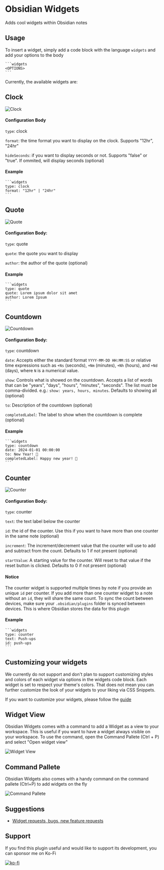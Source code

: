 # Obsidian Widgets

Adds cool widgets within Obsidian notes

## Usage

To insert a widget, simply add a code block with the language `widgets` and add your options to the body

````
```widgets
<OPTIONS>
```
````

Currently, the available widgets are:

## Clock

![Clock](public/clock.png)

#### Configuration Body

`type`: clock

`format`: the time format you want to display on the clock. Supports "12hr", "24hr"

`hideSeconds`: if you want to display seconds or not. Supports "false" or "true". If ommited, will display seconds (optional)

#### Example

````
```widgets
type: clock
format: "12hr" | "24hr"
```
````

## Quote

![Quote](public/quote.png)

#### Configuration Body:

`type`: quote

`quote`: the quote you want to display

`author`: the author of the quote (optional)

#### Example

````
```widgets
type: quote
quote: Lorem ipsum dolor sit amet
author: Lorem Ipsum
```
````

## Countdown

![Countdown](public/countdown.png)

#### Configuration Body:

`type`: countdown

`date`: Accepts either the standard format `YYYY-MM-DD HH:MM:SS` or relative time expressions such as `+Ns` (seconds), `+Nm` (minutes), `+Nh` (hours), and `+Nd` (days), where `N` is a numerical value.

`show`: Controls what is showed on the countdown. Accepts a list of words that can be "years", "days", "hours", "minutes", "seconds". The list must be comma-divided. e.g.: `show: years, hours, minutes`. Defaults to showing all (optional)

`to`: Description of the countdown (optional)

`completedLabel`: The label to show when the countdown is complete (optional)

#### Example

````
```widgets
type: countdown
date: 2024-01-01 00:00:00
to: New Year! 🎉
completedLabel: Happy new year! 🎉
```
````

## Counter

![Counter](public/counter.png)

#### Configuration Body:

`type`: counter

`text`: the text label below the counter

`id`: the id of the counter. Use this if you want to have more than one counter in the same note (optional)

`increment`: The increment/decrement value that the counter will use to add and subtract from the count. Defaults to 1 if not present (optional)

`startValue`: A starting value for the counter. Will reset to that value if the reset button is clicked. Defaults to 0 if not present (optional)

#### Notice

The counter widget is supported multiple times by note if you provide an unique `id` per counter. If you add more than one counter widget to a note without an `id`, they will share the same count. To sync the count between devices, make sure your `.obsidian/plugins` folder is synced between devices. This is where Obsidian stores the data for this plugin

#### Example

````
```widgets
type: counter
text: Push-ups
id: push-ups
```
````

## Customizing your widgets

We currently do not support and don't plan to support customizing styles and colors of each widget via options in the widgets code block. Each widget is set to respect your theme's colors. That does not mean you can further customize the look of your widgets to your liking via CSS Snippets.

If you want to customize your widgets, please follow the [guide](STYLING.md)

## Widget View

Obsidian Widgets comes with a command to add a Widget as a view to your workspace. This is useful if you want to have a widget always visible on your workspace. To use the command, open the Command Pallete (Ctrl + P) and select "Open widget view"

![Widget View](public/widget-view.png)

## Command Pallete

Obsidian Widgets also comes with a handy command on the command pallete (Ctrl+P) to add widgets on the fly

![Command Pallete](public/command-pallete.png)

## Suggestions

-   [Widget requests, bugs, new feature requests](https://github.com/rafaelveiga/obsidian-widgets/issues)

## Support

If you find this plugin useful and would like to support its development, you can sponsor me on Ko-Fi

[![ko-fi](https://ko-fi.com/img/githubbutton_sm.svg)](https://ko-fi.com/Z8Z0SNIS3)
